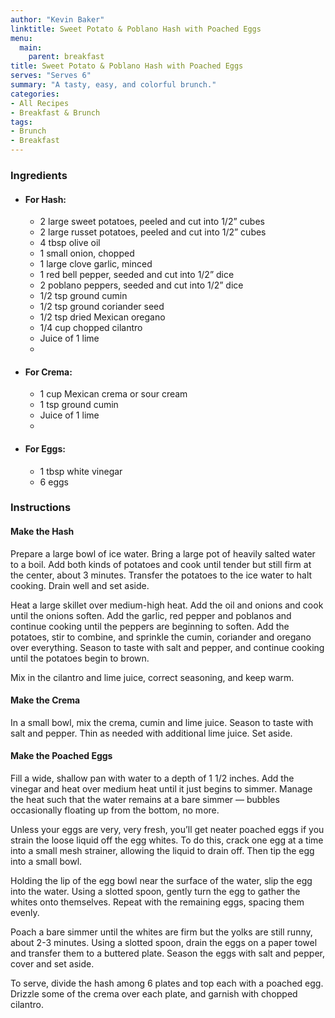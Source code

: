 ```yaml
---
author: "Kevin Baker"
linktitle: Sweet Potato & Poblano Hash with Poached Eggs
menu:
  main:
    parent: breakfast
title: Sweet Potato & Poblano Hash with Poached Eggs
serves: "Serves 6"
summary: "A tasty, easy, and colorful brunch."
categories:
- All Recipes
- Breakfast & Brunch
tags:
- Brunch
- Breakfast
---
```

### Ingredients

<div class="ingredient-list">

* #### For Hash:
  * 2 large sweet potatoes, peeled and cut into 1/2” cubes  
  * 2 large russet potatoes, peeled and cut into 1/2” cubes  
  * 4 tbsp olive oil  
  * 1 small onion, chopped  
  * 1 large clove garlic, minced  
  * 1 red bell pepper, seeded and cut into 1/2” dice  
  * 2 poblano peppers, seeded and cut into 1/2” dice  
  * 1/2 tsp ground cumin  
  * 1/2 tsp ground coriander seed  
  * 1/2 tsp dried Mexican oregano  
  * 1/4 cup chopped cilantro  
  * Juice of 1 lime  
  *   
* #### For Crema:  
  * 1 cup Mexican crema or sour cream  
  * 1 tsp ground cumin  
  * Juice of 1 lime  
  * 
* #### For Eggs:  
  * 1 tbsp white vinegar  
  * 6 eggs  

</div>

### Instructions
#### Make the Hash
Prepare a large bowl of ice water. Bring a large pot of heavily salted water to a boil. Add both kinds of potatoes and cook until tender but still firm at the center, about 3 minutes. Transfer the potatoes to the ice water to halt cooking. Drain well and set aside.

Heat a large skillet over medium-high heat. Add the oil and onions and cook until the onions soften. Add the garlic, red pepper and poblanos and continue cooking until the peppers are beginning to soften. Add the potatoes, stir to combine, and sprinkle the cumin, coriander and oregano over everything. Season to taste with salt and pepper, and continue cooking until the potatoes begin to brown.

Mix in the cilantro and lime juice, correct seasoning, and keep warm.

#### Make the Crema
In a small bowl, mix the crema, cumin and lime juice. Season to taste with salt and pepper.  Thin as needed with additional lime juice. Set aside.

#### Make the Poached Eggs
Fill a wide, shallow pan with water to a depth of 1 1/2 inches. Add the vinegar and heat over medium heat until it just begins to simmer.  Manage the heat such that the water remains at a bare simmer — bubbles occasionally floating up from the bottom, no more.

Unless your eggs are very, very fresh, you’ll get neater poached eggs if you strain the loose liquid off the egg whites.  To do this, crack one egg at a time into a small mesh strainer, allowing the liquid to drain off.  Then tip the egg into a small bowl.

Holding the lip of the egg bowl near the surface of the water, slip the egg into the water. Using a slotted spoon, gently turn the egg to gather the whites onto themselves.  Repeat with the remaining eggs, spacing them evenly.

Poach a bare simmer until the whites are firm but the yolks are still runny, about 2-3 minutes. Using a slotted spoon, drain the eggs on a paper towel and transfer them to a buttered plate.  Season the eggs with salt and pepper, cover and set aside. 

To serve, divide the hash among 6 plates and top each with a poached egg. Drizzle some of the crema over each plate, and garnish with chopped cilantro.